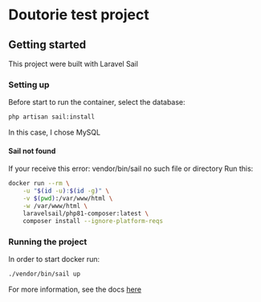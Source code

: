 # Doutorie test project

## Getting started

This project were built with Laravel Sail 

### Setting up

Before start to run the container, select the database:

```bash
php artisan sail:install
```

In this case, I chose MySQL

#### Sail not found

If your receive this error: vendor/bin/sail no such file or directory
Run this:

```bash
docker run --rm \
    -u "$(id -u):$(id -g)" \
    -v $(pwd):/var/www/html \
    -w /var/www/html \
    laravelsail/php81-composer:latest \
    composer install --ignore-platform-reqs
```

### Running the project

In order to start docker run:

```bash
./vendor/bin/sail up
```

For more information, see the docs [here](https://laravel.com/docs/10.x/installation#getting-started-on-linux)

